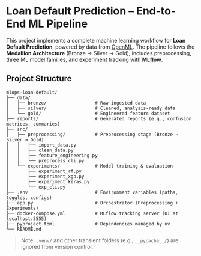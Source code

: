# **Loan Default Prediction – End-to-End ML Pipeline**

This project implements a complete machine learning workflow for **Loan Default Prediction**, powered by data from [OpenML](https://www.openml.org).
The pipeline follows the **Medallion Architecture** (Bronze → Silver → Gold), includes preprocessing, three ML model families, and experiment tracking with **MLflow**.


## **Project Structure**

```
mlops-loan-default/
├── data/
│   ├── bronze/                  # Raw ingested data
│   ├── silver/                  # Cleaned, analysis-ready data
│   └── gold/                    # Engineered feature dataset
├── reports/                     # Generated reports (e.g., confusion matrices, summaries)
├── src/
│   ├── preprocessing/           # Preprocessing stage (Bronze → Silver → Gold)
│   │   ├── import_data.py
│   │   ├── clean_data.py
│   │   ├── feature_engineering.py
│   │   └── preprocess_cli.py
│   └── experiments/             # Model training & evaluation
│       ├── experiment_rf.py
│       ├── experiment_xgb.py
│       ├── experiment_keras.py
│       └── exp_cli.py
├── .env                         # Environment variables (paths, toggles, configs)
├── app.py                       # Orchestrator (Preprocessing + Experiments)
├── docker-compose.yml           # MLflow tracking server (UI at localhost:5555)
├── pyproject.toml               # Dependencies managed by uv
└── README.md
```

> Note: `.venv/` and other transient folders (e.g., `__pycache__/`) are ignored from version control.

